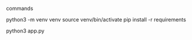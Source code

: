 commands

python3 -m venv venv
source venv/bin/activate 
pip install -r requirements


python3 app.py